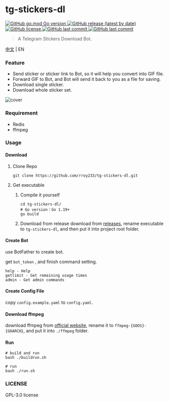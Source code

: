 # tg-stickers-dl
<p>
   <a href="https://github.com/rroy233/tg-stickers-dl">
      <img alt="GitHub go.mod Go version" src="https://img.shields.io/github/go-mod/go-version/rroy233/tg-stickers-dl?style=flat-square">
   </a>
   <a href="https://github.com/rroy233/tg-stickers-dl/releases">
      <img alt="GitHub release (latest by date)" src="https://img.shields.io/github/v/release/rroy233/tg-stickers-dl?style=flat-square">
   </a>
   <a href="https://github.com/rroy233/tg-stickers-dl/blob/main/LICENSE">
      <img alt="GitHub license" src="https://img.shields.io/github/license/rroy233/tg-stickers-dl?style=flat-square">
   </a>
   <a href="https://github.com/rroy233/tg-stickers-dl/commits/main">
      <img alt="GitHub last commit" src="https://img.shields.io/github/last-commit/rroy233/tg-stickers-dl?style=flat-square">
   </a>
    <a href="https://t.me/stickers_download_bot">
      <img alt="GitHub last commit" src="https://img.shields.io/badge/demo-%40stickers__download__bot-green?style=flat-square">
   </a>
</p>

> A Telegram Stickers Download Bot.

[中文](README.md) | EN

### Feature

* Send sticker or sticker link to Bot, so it will help you convert into GIF file.
* Forward GIF to Bot, and Bot will send it back to you as a file for saving.
* Download single sticker.
* Download whole sticker set.

![cover](docs/demo.gif)

### Requirement

- Redis
- ffmpeg

### Usage

#### Download

1. Clone Repo

   ```shell
   git clone https://github.com/rroy233/tg-stickers-dl.git
   ```

2. Get executable

    1. Compile it yourself

       ```shell
       cd tg-stickers-dl/
       # Go version：Go 1.19+
       go build
       ```
    2. Download from release
       download from [releases](https://github.com/rroy233/tg-stickers-dl/releases), rename executable to `tg-stickers-dl`, and then put it into project root folder.


#### Create Bot

use BotFather to create bot.

get `bot_token` , and finish command setting.

```
help - Help
getlimit - Get remaining usage times
admin - Get admin commands
```

#### Create Config File

copy `config.example.yaml` to `config.yaml`.

#### Download ffmpeg

download ffmpeg from [official website](https://ffmpeg.org/),  rename it to `ffmpeg-{GOOS}-{GOARCH}`, and put it into `./ffmpeg` folder.

#### Run

```shell
# build and run
bash ./buildrun.sh 

# run
bash ./run.sh 
```

### LICENSE
GPL-3.0 license